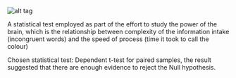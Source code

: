![alt tag](https://cloud.githubusercontent.com/assets/10266642/20300767/31a6de1c-ab53-11e6-8def-79ac3074179a.png)

A statistical test employed as part of the effort to study the power of the brain, which is the relationship between
complexity of the information intake (incongruent words) and the speed of process (time it took to call the colour)

Chosen statistical test: Dependent t-test for paired samples, the result suggested that there are enough evidence to
reject the Null hypothesis.